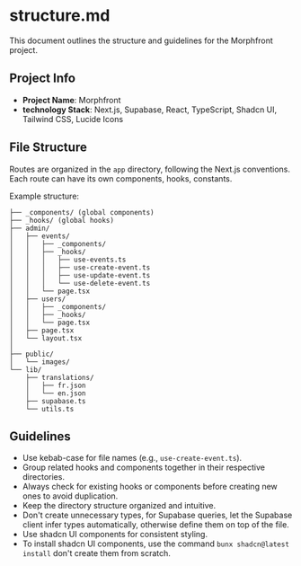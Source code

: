 # structure.md

This document outlines the structure and guidelines for the Morphfront project.

## Project Info

-   **Project Name**: Morphfront
-   **technology Stack**: Next.js, Supabase, React, TypeScript, Shadcn UI, Tailwind CSS, Lucide Icons

## File Structure

Routes are organized in the `app` directory, following the Next.js conventions. Each route can have its own components, hooks, constants.

Example structure:

```app/
├── _components/ (global components)
├── _hooks/ (global hooks)
├── admin/
│   ├── events/
│   │   ├── _components/
│   │   ├── _hooks/
│   │   │   ├── use-events.ts
│   │   │   ├── use-create-event.ts
│   │   │   ├── use-update-event.ts
│   │   │   └── use-delete-event.ts
│   │   └── page.tsx
│   ├── users/
│   │   ├── _components/
│   │   ├── _hooks/
│   │   └── page.tsx
│   ├── page.tsx
│   └── layout.tsx
│
├── public/
│   └── images/
└── lib/
    ├── translations/
    │   ├── fr.json
    │   └── en.json
    ├── supabase.ts
    └── utils.ts
```

## Guidelines

-   Use kebab-case for file names (e.g., `use-create-event.ts`).
-   Group related hooks and components together in their respective directories.
-   Always check for existing hooks or components before creating new ones to avoid duplication.
-   Keep the directory structure organized and intuitive.
-   Don't create unnecessary types, for Supabase queries, let the Supabase client infer types automatically, otherwise define them on top of the file.
-   Use shadcn UI components for consistent styling.
-   To install shadcn UI components, use the command `bunx shadcn@latest install` don't create them from scratch.
